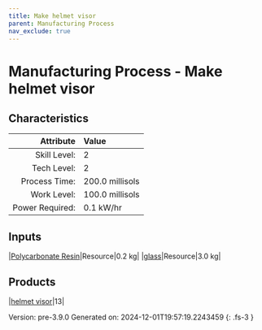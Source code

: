 ```yaml
---
title: Make helmet visor
parent: Manufacturing Process
nav_exclude: true
---
```

# Manufacturing Process - Make helmet visor


## Characteristics

| Attribute      | Value |
|--------:|:------|
|Skill Level:|2|
|Tech Level:|2|
|Process Time:|200.0 millisols|
|Work Level:|100.0 millisols|
|Power Required:|0.1 kW/hr|

## Inputs

|[Polycarbonate Resin](../resource/polycarbonate-resin.html)|Resource|0.2 kg|
|[glass](../resource/glass.html)|Resource|3.0 kg|

## Products

|[helmet visor](../part/helmet-visor.html)|13|


Version: pre-3.9.0 Generated on: 2024-12-01T19:57:19.2243459
{: .fs-3 }

